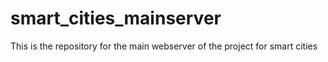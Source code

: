 # smart_cities_mainserver
This is the repository for the main webserver of the project for smart cities
